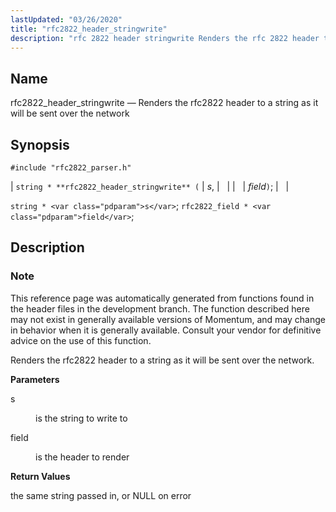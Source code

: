```yaml
---
lastUpdated: "03/26/2020"
title: "rfc2822_header_stringwrite"
description: "rfc 2822 header stringwrite Renders the rfc 2822 header to a string as it will be sent over the network string rfc 2822 header stringwrite s field string s rfc 2822 field field This reference page was automatically generated from functions found in the header files in the development branch..."
---
```


<a name="apis.rfc2822_header_stringwrite"></a> 
## Name

rfc2822_header_stringwrite — Renders the rfc2822 header to a string as it will be sent over the network

## Synopsis

`#include "rfc2822_parser.h"`

| `string * **rfc2822_header_stringwrite** (` | <var class="pdparam">s</var>, |   |
|   | <var class="pdparam">field</var>`)`; |   |

`string * <var class="pdparam">s</var>`;
`rfc2822_field * <var class="pdparam">field</var>`;<a name="idp58681648"></a> 
## Description

### Note

This reference page was automatically generated from functions found in the header files in the development branch. The function described here may not exist in generally available versions of Momentum, and may change in behavior when it is generally available. Consult your vendor for definitive advice on the use of this function.

Renders the rfc2822 header to a string as it will be sent over the network.

**<a name="idp58684560"></a> Parameters**

<dl class="variablelist">

<dt>s</dt>

<dd>

is the string to write to

</dd>

<dt>field</dt>

<dd>

is the header to render

</dd>

</dl>

**<a name="idp58689120"></a> Return Values**

the same string passed in, or NULL on error